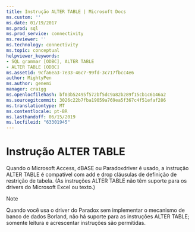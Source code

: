 ```yaml
---
title: Instrução ALTER TABLE | Microsoft Docs
ms.custom: ''
ms.date: 01/19/2017
ms.prod: sql
ms.prod_service: connectivity
ms.reviewer: ''
ms.technology: connectivity
ms.topic: conceptual
helpviewer_keywords:
- SQL grammar [ODBC], ALTER TABLE
- ALTER TABLE [ODBC]
ms.assetid: 9cfa6ea3-7e33-46c7-99fd-3c717fbcc4e6
author: MightyPen
ms.author: genemi
manager: craigg
ms.openlocfilehash: bf03b52495f572bf5dc9a82b289f15cb1c6146a2
ms.sourcegitcommit: 3026c22b7fba19059a769ea5f367c4f51efaf286
ms.translationtype: MT
ms.contentlocale: pt-BR
ms.lasthandoff: 06/15/2019
ms.locfileid: "63301945"
---
```

# <a name="alter-table-statement"></a>Instrução ALTER TABLE
Quando o Microsoft Access, dBASE ou Paradoxdriver é usado, a instrução ALTER TABLE é compatível com add e drop cláusulas de definição de restrição de tabela. (As instruções ALTER TABLE não têm suporte para os drivers do Microsoft Excel ou texto.)  
  
> [!NOTE]  
>  Quando você usa o driver do Paradox sem implementar o mecanismo de banco de dados Borland, não há suporte para as instruções ALTER TABLE; somente leitura e acrescentar instruções são permitidas.
